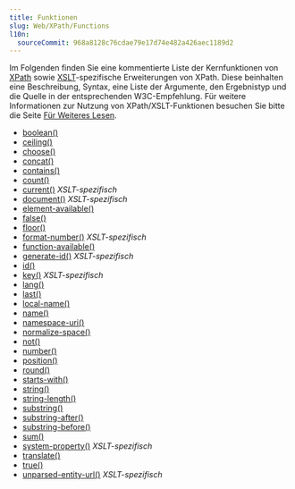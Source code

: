 ```yaml
---
title: Funktionen
slug: Web/XPath/Functions
l10n:
  sourceCommit: 968a8128c76cdae79e17d74e482a426aec1189d2
---
```


Im Folgenden finden Sie eine kommentierte Liste der Kernfunktionen von [XPath](/de/docs/Web/XPath) sowie [XSLT](/de/docs/Web/XSLT)-spezifische Erweiterungen von XPath. Diese beinhalten eine Beschreibung, Syntax, eine Liste der Argumente, den Ergebnistyp und die Quelle in der entsprechenden W3C-Empfehlung. Für weitere Informationen zur Nutzung von XPath/XSLT-Funktionen besuchen Sie bitte die Seite [Für Weiteres Lesen](/de/docs/Web/XSLT/Guides/Transforming_XML_with_XSLT).

- [boolean()](/de/docs/Web/XPath/Functions/boolean)
- [ceiling()](/de/docs/Web/XPath/Functions/ceiling)
- [choose()](/de/docs/Web/XPath/Functions/choose)
- [concat()](/de/docs/Web/XPath/Functions/concat)
- [contains()](/de/docs/Web/XPath/Functions/contains)
- [count()](/de/docs/Web/XPath/Functions/count)
- [current()](/de/docs/Web/XPath/Functions/current) _XSLT-spezifisch_
- [document()](/de/docs/Web/XPath/Functions/document) _XSLT-spezifisch_
- [element-available()](/de/docs/Web/XPath/Functions/element-available)
- [false()](/de/docs/Web/XPath/Functions/false)
- [floor()](/de/docs/Web/XPath/Functions/floor)
- [format-number()](/de/docs/Web/XPath/Functions/format-number) _XSLT-spezifisch_
- [function-available()](/de/docs/Web/XPath/Functions/function-available)
- [generate-id()](/de/docs/Web/XPath/Functions/generate-id) _XSLT-spezifisch_
- [id()](/de/docs/Web/XPath/Functions/id)
- [key()](/de/docs/Web/XPath/Functions/key) _XSLT-spezifisch_
- [lang()](/de/docs/Web/XPath/Functions/lang)
- [last()](/de/docs/Web/XPath/Functions/last)
- [local-name()](/de/docs/Web/XPath/Functions/local-name)
- [name()](/de/docs/Web/XPath/Functions/name)
- [namespace-uri()](/de/docs/Web/XPath/Functions/namespace-uri)
- [normalize-space()](/de/docs/Web/XPath/Functions/normalize-space)
- [not()](/de/docs/Web/XPath/Functions/not)
- [number()](/de/docs/Web/XPath/Functions/number)
- [position()](/de/docs/Web/XPath/Functions/position)
- [round()](/de/docs/Web/XPath/Functions/round)
- [starts-with()](/de/docs/Web/XPath/Functions/starts-with)
- [string()](/de/docs/Web/XPath/Functions/string)
- [string-length()](/de/docs/Web/XPath/Functions/string-length)
- [substring()](/de/docs/Web/XPath/Functions/substring)
- [substring-after()](/de/docs/Web/XPath/Functions/substring-after)
- [substring-before()](/de/docs/Web/XPath/Functions/substring-before)
- [sum()](/de/docs/Web/XPath/Functions/sum)
- [system-property()](/de/docs/Web/XPath/Functions/system-property) _XSLT-spezifisch_
- [translate()](/de/docs/Web/XPath/Functions/translate)
- [true()](/de/docs/Web/XPath/Functions/true)
- [unparsed-entity-url()](/de/docs/Web/XPath/Functions/unparsed-entity-url) _XSLT-spezifisch_
